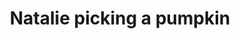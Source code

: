 ---
url: https://prdwebappstorage.blob.core.windows.net/kansaspattons/images/gallery-2009-10-18/img58813.jpg
index: 8
title: Natalie picking a pumpkin
---